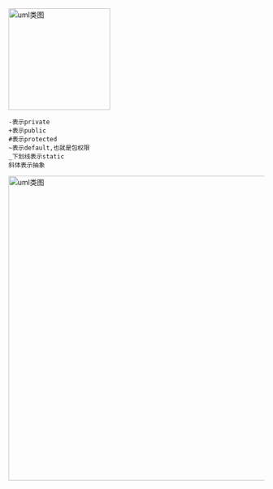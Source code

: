 

<img width="200" alt="uml类图" src="https://user-images.githubusercontent.com/17560388/177318942-9647cdb6-d714-4ae2-ab86-c8c77b5daff7.png">

```shell
-表示private
+表示public  
#表示protected 
~表示default,也就是包权限  
_下划线表示static  
斜体表示抽象  
```

<img width="600" alt="uml类图" src="https://user-images.githubusercontent.com/17560388/148050551-48d8a212-2636-4e4f-a1bc-925b61cab13c.png">
